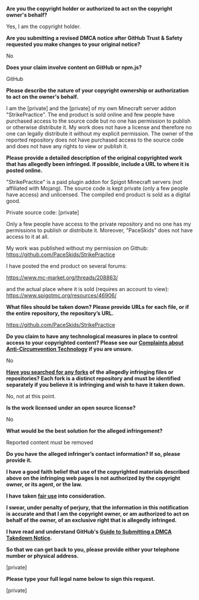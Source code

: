 **Are you the copyright holder or authorized to act on the copyright owner's behalf?**

Yes, I am the copyright holder.

**Are you submitting a revised DMCA notice after GitHub Trust & Safety requested you make changes to your original notice?**

No

**Does your claim involve content on GitHub or npm.js?**

GitHub

**Please describe the nature of your copyright ownership or authorization to act on the owner's behalf.**

I am the [private] and the [private] of my own Minecraft server addon "StrikePractice". The end product is sold online and few people have purchased access to the source code but no one has permission to publish or otherwise distribute it. My work does not have a license and therefore no one can legally distribute it without my explicit permission. The owner of the reported repository does not have purchased access to the source code and does not have any rights to view or publish it.

**Please provide a detailed description of the original copyrighted work that has allegedly been infringed. If possible, include a URL to where it is posted online.**

"StrikePractice" is a paid plugin addon for Spigot Minecraft servers (not affiliated with Mojang). The source code is kept private (only a few people have access) and unlicensed. The compiled end product is sold as a digital good.

Private source code: [private]

Only a few people have access to the private repository and no one has my permissions to publish or distribute it. Moreover, "PaceSkids" does not have access to it at all.

My work was published without my permission on Github: https://github.com/PaceSkids/StrikePractice

I have posted the end product on several forums:

https://www.mc-market.org/threads/208863/

and the actual place where it is sold (requires an account to view): https://www.spigotmc.org/resources/46906/

**What files should be taken down? Please provide URLs for each file, or if the entire repository, the repository’s URL.**

https://github.com/PaceSkids/StrikePractice

**Do you claim to have any technological measures in place to control access to your copyrighted content? Please see our <a href="https://docs.github.com/articles/guide-to-submitting-a-dmca-takedown-notice#complaints-about-anti-circumvention-technology">Complaints about Anti-Circumvention Technology</a> if you are unsure.**

No

**<a href="https://docs.github.com/articles/dmca-takedown-policy#b-what-about-forks-or-whats-a-fork">Have you searched for any forks</a> of the allegedly infringing files or repositories? Each fork is a distinct repository and must be identified separately if you believe it is infringing and wish to have it taken down.**

No, not at this point.

**Is the work licensed under an open source license?**

No

**What would be the best solution for the alleged infringement?**

Reported content must be removed

**Do you have the alleged infringer’s contact information? If so, please provide it.**

**I have a good faith belief that use of the copyrighted materials described above on the infringing web pages is not authorized by the copyright owner, or its agent, or the law.**

**I have taken <a href="https://www.lumendatabase.org/topics/22">fair use</a> into consideration.**

**I swear, under penalty of perjury, that the information in this notification is accurate and that I am the copyright owner, or am authorized to act on behalf of the owner, of an exclusive right that is allegedly infringed.**

**I have read and understand GitHub's <a href="https://docs.github.com/articles/guide-to-submitting-a-dmca-takedown-notice/">Guide to Submitting a DMCA Takedown Notice</a>.**

**So that we can get back to you, please provide either your telephone number or physical address.**

[private]

**Please type your full legal name below to sign this request.**

[private]
